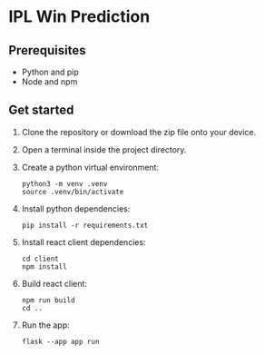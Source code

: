 # IPL Win Prediction

## Prerequisites

- Python and pip
- Node and npm

## Get started

1. Clone the repository or download the zip file onto your device.
2. Open a terminal inside the project directory.
3. Create a python virtual environment:

   ```
   python3 -m venv .venv
   source .venv/bin/activate
   ```

4. Install python dependencies:

   ```
   pip install -r requirements.txt
   ```

5. Install react client dependencies:

   ```
   cd client
   npm install
   ```

6. Build react client:

   ```
   npm run build
   cd ..
   ```

7. Run the app:

   ```
   flask --app app run
   ```
